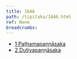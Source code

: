 ```yaml
---
title: 16A6
path: /tipitaka/16A6.html
ref: None
breadcrumbs:
---
```


* [1 Paṭhamapaṇṇāsaka](/tipitaka/16A6/1)
* [2 Dutiyapaṇṇāsaka](/tipitaka/16A6/2)

